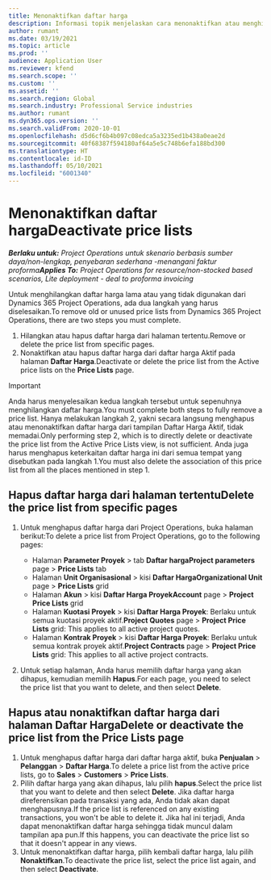 ```yaml
---
title: Menonaktifkan daftar harga
description: Informasi topik menjelaskan cara menonaktifkan atau menghilangkan daftar harga yang tidak digunakan atau lama.
author: rumant
ms.date: 03/19/2021
ms.topic: article
ms.prod: ''
audience: Application User
ms.reviewer: kfend
ms.search.scope: ''
ms.custom: ''
ms.assetid: ''
ms.search.region: Global
ms.search.industry: Professional Service industries
ms.author: rumant
ms.dyn365.ops.version: ''
ms.search.validFrom: 2020-10-01
ms.openlocfilehash: d5d6cf6b4b097c08edca5a3235ed1b438a0eae2d
ms.sourcegitcommit: 40f68387f594180af64a5e5c748b6efa188bd300
ms.translationtype: HT
ms.contentlocale: id-ID
ms.lasthandoff: 05/10/2021
ms.locfileid: "6001340"
---
```

# <a name="deactivate-price-lists"></a><span data-ttu-id="d8244-103">Menonaktifkan daftar harga</span><span class="sxs-lookup"><span data-stu-id="d8244-103">Deactivate price lists</span></span> 

<span data-ttu-id="d8244-104">_**Berlaku untuk:** Project Operations untuk skenario berbasis sumber daya/non-lengkap, penyebaran sederhana -menangani faktur proforma_</span><span class="sxs-lookup"><span data-stu-id="d8244-104">_**Applies To:** Project Operations for resource/non-stocked based scenarios, Lite deployment - deal to proforma invoicing_</span></span>

<span data-ttu-id="d8244-105">Untuk menghilangkan daftar harga lama atau yang tidak digunakan dari Dynamics 365 Project Operations, ada dua langkah yang harus diselesaikan.</span><span class="sxs-lookup"><span data-stu-id="d8244-105">To remove old or unused price lists from Dynamics 365 Project Operations, there are two steps you must complete.</span></span> 

1. <span data-ttu-id="d8244-106">Hilangkan atau hapus daftar harga dari halaman tertentu.</span><span class="sxs-lookup"><span data-stu-id="d8244-106">Remove or delete the price list from specific pages.</span></span>
2. <span data-ttu-id="d8244-107">Nonaktifkan atau hapus daftar harga dari daftar harga Aktif pada halaman **Daftar Harga**.</span><span class="sxs-lookup"><span data-stu-id="d8244-107">Deactivate or delete the price list from the Active price lists on the **Price Lists** page.</span></span>

>[!IMPORTANT]
> <span data-ttu-id="d8244-108">Anda harus menyelesaikan kedua langkah tersebut untuk sepenuhnya menghilangkan daftar harga.</span><span class="sxs-lookup"><span data-stu-id="d8244-108">You must complete both steps to fully remove a price list.</span></span> <span data-ttu-id="d8244-109">Hanya melakukan langkah 2, yakni secara langsung menghapus atau menonaktifkan daftar harga dari tampilan Daftar Harga Aktif, tidak memadai.</span><span class="sxs-lookup"><span data-stu-id="d8244-109">Only performing step 2, which is to directly delete or deactivate the price list from the Active Price Lists view, is not sufficient.</span></span> <span data-ttu-id="d8244-110">Anda juga harus menghapus keterkaitan daftar harga ini dari semua tempat yang disebutkan pada langkah 1.</span><span class="sxs-lookup"><span data-stu-id="d8244-110">You must also delete the association of this price list from all the places mentioned in step 1.</span></span>

## <a name="delete-the-price-list-from-specific-pages"></a><span data-ttu-id="d8244-111">Hapus daftar harga dari halaman tertentu</span><span class="sxs-lookup"><span data-stu-id="d8244-111">Delete the price list from specific pages</span></span>
1. <span data-ttu-id="d8244-112">Untuk menghapus daftar harga dari Project Operations, buka halaman berikut:</span><span class="sxs-lookup"><span data-stu-id="d8244-112">To delete a price list from Project Operations, go to the following pages:</span></span>  

      - <span data-ttu-id="d8244-113">Halaman **Parameter Proyek** > tab **Daftar harga**</span><span class="sxs-lookup"><span data-stu-id="d8244-113">**Project parameters** page > **Price Lists** tab</span></span>
      - <span data-ttu-id="d8244-114">Halaman **Unit Organisasional** > kisi **Daftar Harga**</span><span class="sxs-lookup"><span data-stu-id="d8244-114">**Organizational Unit** page > **Price Lists** grid</span></span>
      - <span data-ttu-id="d8244-115">Halaman **Akun** > kisi **Daftar Harga Proyek**</span><span class="sxs-lookup"><span data-stu-id="d8244-115">**Account** page > **Project Price Lists** grid</span></span>
      - <span data-ttu-id="d8244-116">Halaman **Kuotasi Proyek** > kisi **Daftar Harga Proyek**: Berlaku untuk semua kuotasi proyek aktif.</span><span class="sxs-lookup"><span data-stu-id="d8244-116">**Project Quotes** page > **Project Price Lists** grid: This applies to all active project quotes.</span></span>
      - <span data-ttu-id="d8244-117">Halaman **Kontrak Proyek** > kisi **Daftar Harga Proyek**: Berlaku untuk semua kontrak proyek aktif.</span><span class="sxs-lookup"><span data-stu-id="d8244-117">**Project Contracts** page > **Project Price Lists** grid: This applies to all active project contracts.</span></span>

 2. <span data-ttu-id="d8244-118">Untuk setiap halaman, Anda harus memilih daftar harga yang akan dihapus, kemudian memilih **Hapus**.</span><span class="sxs-lookup"><span data-stu-id="d8244-118">For each page, you need to select the price list that you want to delete, and then select **Delete**.</span></span> 
 
## <a name="delete-or-deactivate-the-price-list-from-the-price-lists-page"></a><span data-ttu-id="d8244-119">Hapus atau nonaktifkan daftar harga dari halaman Daftar Harga</span><span class="sxs-lookup"><span data-stu-id="d8244-119">Delete or deactivate the price list from the Price Lists page</span></span>
 
1. <span data-ttu-id="d8244-120">Untuk menghapus daftar harga dari daftar harga aktif, buka **Penjualan** > **Pelanggan** > **Daftar Harga**.</span><span class="sxs-lookup"><span data-stu-id="d8244-120">To delete a price list from the active price lists, go to **Sales** > **Customers** > **Price Lists**.</span></span> 
2. <span data-ttu-id="d8244-121">Pilih daftar harga yang akan dihapus, lalu pilih **hapus**.</span><span class="sxs-lookup"><span data-stu-id="d8244-121">Select the price list that you want to delete and then select **Delete**.</span></span> <span data-ttu-id="d8244-122">Jika daftar harga direferensikan pada transaksi yang ada, Anda tidak akan dapat menghapusnya.</span><span class="sxs-lookup"><span data-stu-id="d8244-122">If the price list is referenced on any existing transactions, you won't be able to delete it.</span></span> <span data-ttu-id="d8244-123">Jika hal ini terjadi, Anda dapat menonaktifkan daftar harga sehingga tidak muncul dalam tampilan apa pun.</span><span class="sxs-lookup"><span data-stu-id="d8244-123">If this happens, you can deactivate the price list so that it doesn't appear in any views.</span></span> 
3. <span data-ttu-id="d8244-124">Untuk menonaktifkan daftar harga, pilih kembali daftar harga, lalu pilih **Nonaktifkan**.</span><span class="sxs-lookup"><span data-stu-id="d8244-124">To deactivate the price list, select the price list again, and then select **Deactivate**.</span></span>   
